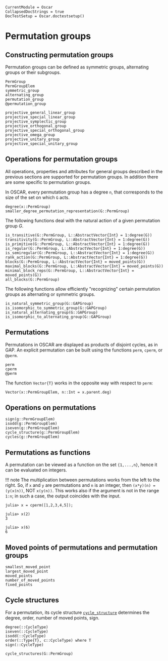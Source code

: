 ```@meta
CurrentModule = Oscar
CollapsedDocStrings = true
DocTestSetup = Oscar.doctestsetup()
```

# Permutation groups

## Constructing permutation groups

Permutation groups can be defined as symmetric groups, alternating groups or their subgroups.

```@docs
PermGroup
PermGroupElem
symmetric_group
alternating_group
permutation_group
@permutation_group
```

```@docs
projective_general_linear_group
projective_special_linear_group
projective_symplectic_group
projective_orthogonal_group
projective_special_orthogonal_group
projective_omega_group
projective_unitary_group
projective_special_unitary_group
```

## Operations for permutation groups

All operations, properties and attributes for general groups
described in the previous sections are supported for permutation
groups. In addition there are some specific to permutation groups.

In OSCAR, every permutation group has a degree `n`, that corresponds to the size of the set on which `G` acts.

```@docs
degree(x::PermGroup)
smaller_degree_permutation_representation(G::PermGroup)
```


The following functions deal with the natural action of a given permutation group $G$.
```@docs
is_transitive(G::PermGroup, L::AbstractVector{Int} = 1:degree(G))
transitivity(G::PermGroup, L::AbstractVector{Int} = 1:degree(G))
is_primitive(G::PermGroup, L::AbstractVector{Int} = 1:degree(G))
is_regular(G::PermGroup, L::AbstractVector{Int} = 1:degree(G))
is_semiregular(G::PermGroup, L::AbstractVector{Int} = 1:degree(G))
rank_action(G::PermGroup, L::AbstractVector{Int} = 1:degree(G))
blocks(G::PermGroup, L::AbstractVector{Int} = moved_points(G))
maximal_blocks(G::PermGroup, L::AbstractVector{Int} = moved_points(G))
minimal_block_reps(G::PermGroup, L::AbstractVector{Int} = moved_points(G))
all_blocks(G::PermGroup)
```

The following functions allow efficiently "recognizing" certain permutation groups as alternating or symmetric groups.

```@docs
is_natural_symmetric_group(G::GAPGroup)
is_isomorphic_to_symmetric_group(G::GAPGroup)
is_natural_alternating_group(G::GAPGroup)
is_isomorphic_to_alternating_group(G::GAPGroup)
```

## Permutations

Permutations in OSCAR are displayed as products of disjoint cycles, as in GAP. An explicit permutation can be built using the functions `perm`, `cperm`, or `@perm`.

```@docs
perm
cperm
@perm
```

The function `Vector{T}` works in the opposite way with respect to `perm`:
```@docs
Vector(x::PermGroupElem, n::Int = x.parent.deg)
```

## Operations on permutations

```@docs
sign(g::PermGroupElem)
isodd(g::PermGroupElem)
iseven(g::PermGroupElem)
cycle_structure(g::PermGroupElem)
cycles(g::PermGroupElem)
```

## Permutations as functions
A permutation can be viewed as a function on the set `{1,...,n}`, hence it can be evaluated on integers.

!!! note
    The multiplication between permutations works from the left to the right. So, if `x` and `y` are permutations and `n` is an integer, then `(x*y)(n) = (y(x(n))`, NOT `x(y(n))`.
    This works also if the argument is not in the range `1:n`; in such a case, the output coincides with the input.

```jldoctest
julia> x = cperm([1,2,3,4,5]);

julia> x(2)
3

julia> x(6)
6
```

## Moved points of permutations and permutation groups
```@docs
smallest_moved_point
largest_moved_point
moved_points
number_of_moved_points
fixed_points
```

## Cycle structures

For a permutation, its cycle structure [`cycle_structure`](@ref)
determines the degree, order, number of moved points, sign.

```@docs
degree(::CycleType)
iseven(::CycleType)
isodd(::CycleType)
order(::Type{T}, c::CycleType) where T
sign(::CycleType)
```

```@docs
cycle_structures(G::PermGroup)
```
